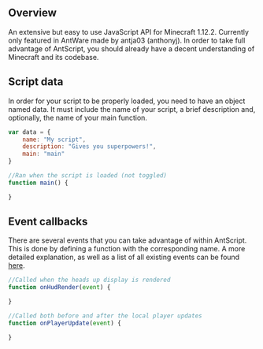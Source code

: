 ## Overview
An extensive but easy to use JavaScript API for Minecraft 1.12.2. Currently only featured in AntWare made by antja03 (anthonyj). In order to take full advantage of AntScript, you should already have a decent understanding of Minecraft and its codebase. 

## Script data
In order for your script to be properly loaded, you need to have an object named data. It must include the name of your script, a brief description and, optionally, the name of your main function.

```javascript
var data = {
	name: "My script",
	description: "Gives you superpowers!",
	main: "main"
}

//Ran when the script is loaded (not toggled)
function main() {

}
```

## Event callbacks
There are several events that you can take advantage of within AntScript. This is done by defining a function with the corresponding name. A more detailed explanation, as well as a list of all existing events can be found [here](events.md).

```javascript
//Called when the heads up display is rendered
function onHudRender(event) {

}

//Called both before and after the local player updates
function onPlayerUpdate(event) {

}
```